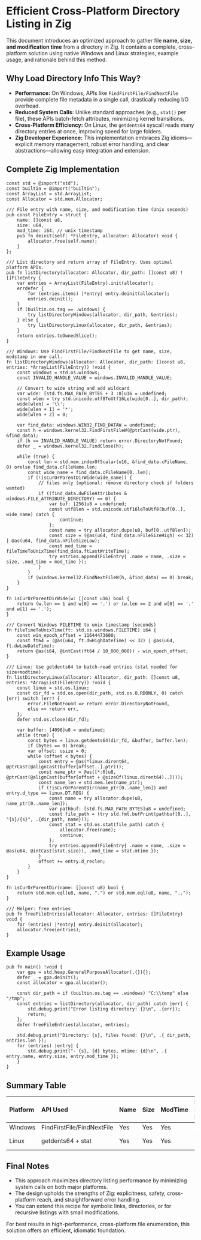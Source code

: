 # Efficient Cross-Platform Directory Listing in Zig

This document introduces an optimized approach to gather file **name, size, and modification time** from a directory in Zig. It contains a complete, cross-platform solution using native Windows and Linux strategies, example usage, and rationale behind this method.

## Why Load Directory Info This Way?

- **Performance:** On Windows, APIs like `FindFirstFile/FindNextFile` provide complete file metadata in a single call, drastically reducing I/O overhead.
- **Reduced System Calls:** Unlike standard approaches (e.g., `stat()` per file), these APIs batch-fetch attributes, minimizing kernel transitions.
- **Cross-Platform Efficiency:** On Linux, the `getdents64` syscall reads many directory entries at once, improving speed for large folders.
- **Zig Developer Experience:** This implementation embraces Zig idioms—explicit memory management, robust error handling, and clear abstractions—allowing easy integration and extension.


## Complete Zig Implementation

```zig
const std = @import("std");
const builtin = @import("builtin");
const ArrayList = std.ArrayList;
const Allocator = std.mem.Allocator;

/// File entry with name, size, and modification time (Unix seconds)
pub const FileEntry = struct {
    name: []const u8,
    size: u64,
    mod_time: i64, // unix timestamp
    pub fn deinit(self: *FileEntry, allocator: Allocator) void {
        allocator.free(self.name);
    }
};

/// List directory and return array of FileEntry. Uses optimal platform APIs.
pub fn listDirectory(allocator: Allocator, dir_path: []const u8) ![]FileEntry {
    var entries = ArrayList(FileEntry).init(allocator);
    errdefer {
        for (entries.items) |*entry| entry.deinit(allocator);
        entries.deinit();
    }
    if (builtin.os.tag == .windows) {
        try listDirectoryWindows(allocator, dir_path, &entries);
    } else {
        try listDirectoryLinux(allocator, dir_path, &entries);
    }
    return entries.toOwnedSlice();
}

/// Windows: Use FindFirstFile/FindNextFile to get name, size, modstamp in one call.
fn listDirectoryWindows(allocator: Allocator, dir_path: []const u8, entries: *ArrayList(FileEntry)) !void {
    const windows = std.os.windows;
    const INVALID_HANDLE_VALUE = windows.INVALID_HANDLE_VALUE;

    // Convert to wide string and add wildcard
    var wide: [std.fs.MAX_PATH_BYTES + 3 :0]u16 = undefined;
    const wlen = try std.unicode.utf8ToUtf16Le(wide[0..], dir_path);
    wide[wlen] = '\\';
    wide[wlen + 1] = '*';
    wide[wlen + 2] = 0;

    var find_data: windows.WIN32_FIND_DATAW = undefined;
    const h = windows.kernel32.FindFirstFileW(@ptrCast(wide.ptr), &find_data);
    if (h == INVALID_HANDLE_VALUE) return error.DirectoryNotFound;
    defer _ = windows.kernel32.FindClose(h);

    while (true) {
        const len = std.mem.indexOfScalar(u16, &find_data.cFileName, 0) orelse find_data.cFileName.len;
        const wide_name = find_data.cFileName[0..len];
        if (!isCurOrParentDirWide(wide_name)) {
            // files only (optional: remove directory check if folders wanted)
            if ((find_data.dwFileAttributes & windows.FILE_ATTRIBUTE_DIRECTORY) == 0) {
                var buf: [256]u8 = undefined;
                const utf8len = std.unicode.utf16leToUtf8(buf[0..], wide_name) catch {
                    continue;
                };
                const name = try allocator.dupe(u8, buf[0..utf8len]);
                const size = (@as(u64, find_data.nFileSizeHigh) << 32) | @as(u64, find_data.nFileSizeLow);
                const mod_time = fileTimeToUnixTime(find_data.ftLastWriteTime);
                try entries.append(FileEntry{ .name = name, .size = size, .mod_time = mod_time });
            }
        }
        if (windows.kernel32.FindNextFileW(h, &find_data) == 0) break;
    }
}

fn isCurOrParentDirWide(w: []const u16) bool {
    return (w.len == 1 and w[0] == '.') or (w.len == 2 and w[0] == '.' and w[1] == '.');
}

/// Convert Windows FILETIME to unix timestamp (seconds)
fn fileTimeToUnixTime(ft: std.os.windows.FILETIME) i64 {
    const win_epoch_offset = 11644473600;
    const ft64 = (@as(u64, ft.dwHighDateTime) << 32) | @as(u64, ft.dwLowDateTime);
    return @as(i64, @intCast(ft64 / 10_000_000)) - win_epoch_offset;
}

/// Linux: Use getdents64 to batch-read entries (stat needed for size+modtime).
fn listDirectoryLinux(allocator: Allocator, dir_path: []const u8, entries: *ArrayList(FileEntry)) !void {
    const linux = std.os.linux;
    const dir_fd = std.os.open(dir_path, std.os.O.RDONLY, 0) catch |err| switch (err) {
        error.FileNotFound => return error.DirectoryNotFound,
        else => return err,
    };
    defer std.os.close(dir_fd);

    var buffer: [4096]u8 = undefined;
    while (true) {
        const bytes = linux.getdents64(dir_fd, &buffer, buffer.len);
        if (bytes == 0) break;
        var offset: usize = 0;
        while (offset < bytes) {
            const entry = @as(*linux.dirent64, @ptrCast(@alignCast(buffer[offset..].ptr)));
            const name_ptr = @as([*:0]u8, @ptrCast(@alignCast(buffer[offset + @sizeOf(linux.dirent64)..])));
            const name_len = std.mem.len(name_ptr);
            if (!isCurOrParentDir(name_ptr[0..name_len]) and entry.d_type == linux.DT.REG) {
                const name = try allocator.dupe(u8, name_ptr[0..name_len]);
                var pathbuf: [std.fs.MAX_PATH_BYTES]u8 = undefined;
                const file_path = (try std.fmt.bufPrint(pathbuf[0..], "{s}/{s}", .{dir_path, name}));
                const stat = std.os.stat(file_path) catch {
                    allocator.free(name);
                    continue;
                };
                try entries.append(FileEntry{ .name = name, .size = @as(u64, @intCast(stat.size)), .mod_time = stat.mtime });
            }
            offset += entry.d_reclen;
        }
    }
}

fn isCurOrParentDir(name: []const u8) bool {
    return std.mem.eql(u8, name, ".") or std.mem.eql(u8, name, "..");
}

/// Helper: free entries
pub fn freeFileEntries(allocator: Allocator, entries: []FileEntry) void {
    for (entries) |*entry| entry.deinit(allocator);
    allocator.free(entries);
}
```


## Example Usage

```zig
pub fn main() !void {
    var gpa = std.heap.GeneralPurposeAllocator(.{}){};
    defer _ = gpa.deinit();
    const allocator = gpa.allocator();

    const dir_path = if (builtin.os.tag == .windows) "C:\\temp" else "/tmp";
    const entries = listDirectory(allocator, dir_path) catch |err| {
        std.debug.print("Error listing directory: {}\n", .{err});
        return;
    };
    defer freeFileEntries(allocator, entries);

    std.debug.print("Directory: {s}, files found: {}\n", .{ dir_path, entries.len });
    for (entries) |entry| {
        std.debug.print("- {s}, {d} bytes, mtime: {d}\n", .{ entry.name, entry.size, entry.mod_time });
    }
}
```


## Summary Table

| Platform | API Used | Name | Size | ModTime | Extra stat Needed? |
| :-- | :-- | :-- | :-- | :-- | :-- |
| Windows | FindFirstFile/FindNextFile | Yes | Yes | Yes | No |
| Linux | getdents64 + stat | Yes | Yes | Yes | Yes (stat) |

## Final Notes

- This approach maximizes directory listing performance by minimizing system calls on both major platforms.
- The design upholds the strengths of Zig: explicitness, safety, cross-platform reach, and straightforward error handling.
- You can extend this recipe for symbolic links, directories, or for recursive listings with small modifications.

For best results in high-performance, cross-platform file enumeration, this solution offers an efficient, idiomatic foundation.

